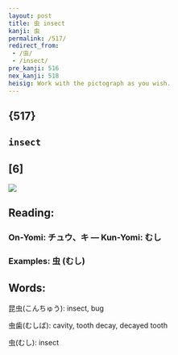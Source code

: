 ```yaml
---
layout: post
title: 虫 insect
kanji: 虫
permalink: /517/
redirect_from:
 - /虫/
 - /insect/
pre_kanji: 516
nex_kanji: 518
heisig: Work with the pictograph as you wish.
---
```


## {517}

## `insect`

## [6]

<div class="stroke"><img src="E899AB.png" /></div>

## Reading:

### On-Yomi: チュウ、キ &mdash; Kun-Yomi: むし

### Examples: 虫 (むし)

## Words:

昆虫(こんちゅう): insect, bug

虫歯(むしば): cavity, tooth decay, decayed tooth

虫(むし): insect
